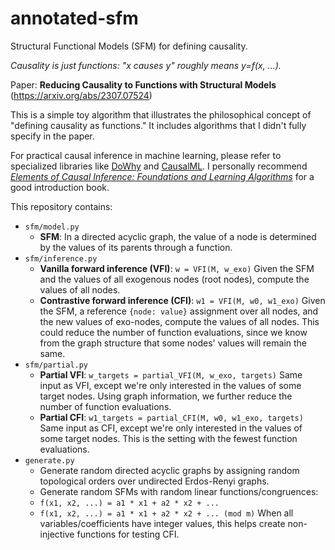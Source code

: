 # annotated-sfm
Structural Functional Models (SFM) for defining causality.

_Causality is just functions: "x causes y" roughly means y=f(x, ...)._

Paper: **Reducing Causality to Functions with Structural Models** (https://arxiv.org/abs/2307.07524)

This is a simple toy algorithm that illustrates the philosophical concept
of "defining causality as functions."
It includes algorithms that I didn't fully specify in the paper.

For practical causal inference in machine learning,
please refer to specialized libraries like
[DoWhy](https://github.com/py-why/dowhy)
and [CausalML](https://github.com/uber/causalml).
I personally recommend
[_Elements of Causal Inference: Foundations and Learning Algorithms_](https://mitpress.mit.edu/9780262037310/elements-of-causal-inference/)
for a good introduction book.

This repository contains:
- `sfm/model.py`
  - **SFM**: In a directed acyclic graph, the value of a node is determined
by the values of its parents through a function.
- `sfm/inference.py`
  - **Vanilla forward inference (VFI)**: `w = VFI(M, w_exo)` Given the SFM and the values of all
exogenous nodes (root nodes), compute the values of all nodes.
  - **Contrastive forward inference (CFI)**: `w1 = VFI(M, w0, w1_exo)` Given the SFM,
a reference `{node: value}` assignment over all nodes,
and the new values of exo-nodes, compute the values of all nodes.
This could reduce the number of function evaluations,
since we know from the graph structure that some nodes' values
will remain the same.
- `sfm/partial.py`
  - **Partial VFI**: `w_targets = partial_VFI(M, w_exo, targets)` Same input as VFI,
except we're only interested in the values of some target nodes.
Using graph information, we further reduce the number of function evaluations.
  - **Partial CFI**: `w1_targets = partial_CFI(M, w0, w1_exo, targets)` Same input as CFI,
except we're only interested in the values of some target nodes.
This is the setting with the fewest function evaluations.
- `generate.py`
  - Generate random directed acyclic graphs
by assigning random topological orders over undirected Erdos-Renyi graphs.
  - Generate random SFMs with random linear functions/congruences:
  - `f(x1, x2, ...) = a1 * x1 + a2 * x2 + ...`
  - `f(x1, x2, ...) = a1 * x1 + a2 * x2 + ... (mod m)`
When all variables/coefficients have integer values,
this helps create non-injective functions for testing CFI.
